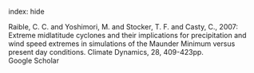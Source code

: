 index: hide

<div class="Citation">

  <div class="Citation-body">
    <div class="Citation-text">Raible, C. C. and Yoshimori, M. and Stocker, T. F. and Casty, C., 2007: Extreme midlatitude cyclones and their implications for precipitation and wind speed extremes in simulations of the Maunder Minimum versus present day conditions. <span class="Article-journal">Climate Dynamics, </span><span class="Article-volume">28, </span>409-423pp.</div>
    <div class="Citation-links">
      <div class="CitationLink" data-href="https://scholar.google.com/scholar?q=Extreme+midlatitude+cyclones+and+their+implications+for+precipitation+and+wind+speed+extremes+in+simulations+of+the+Maunder+Minimum+versus+present+day+conditions">
        <div class="CitationLink-icon CitationLink-Scholar"></div>
        <div class="CitationLink-text">Google Scholar</div>
      </div>
    </div>
  </div>
</div>


<div class="Citation-copy">

</div>